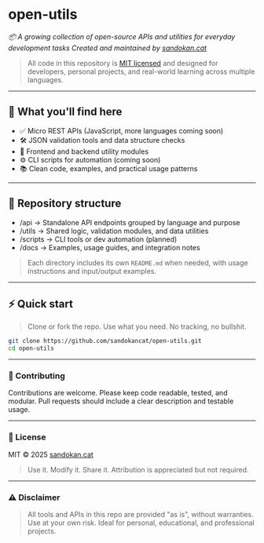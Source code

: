 # open-utils

*📦 A growing collection of open-source APIs and utilities for everyday development tasks
Created and maintained by [sandokan.cat](https://sandokancat.github.io/CV/)*

> All code in this repository is [MIT licensed](https://opensource.org/licenses/MIT) and designed for developers, personal projects, and real-world learning across multiple languages.

---

## 🚀 What you'll find here

- ✅ Micro REST APIs (JavaScript, more languages coming soon)
- 🛠️ JSON validation tools and data structure checks
- 🧩 Frontend and backend utility modules
- ⚙️ CLI scripts for automation (coming soon)
- 📚 Clean code, examples, and practical usage patterns

---

## 📁 Repository structure

- /api → Standalone API endpoints grouped by language and purpose
- /utils → Shared logic, validation modules, and data utilities
- /scripts → CLI tools or dev automation (planned)
- /docs → Examples, usage guides, and integration notes

> Each directory includes its own `README.md` when needed, with usage instructions and input/output examples.

---

## ⚡ Quick start

> Clone or fork the repo. Use what you need. No tracking, no bullshit.

```bash
git clone https://github.com/sandokancat/open-utils.git
cd open-utils
```

---

### 🤝 Contributing

Contributions are welcome. Please keep code readable, tested, and modular.
Pull requests should include a clear description and testable usage.

---

### 📝 License

MIT © 2025 [sandokan.cat](https://sandokancat.github.io/CV/)

> Use it. Modify it. Share it. Attribution is appreciated but not required.

---

### ⚠ Disclaimer

> All tools and APIs in this repo are provided "as is", without warranties.
> Use at your own risk. Ideal for personal, educational, and professional projects.